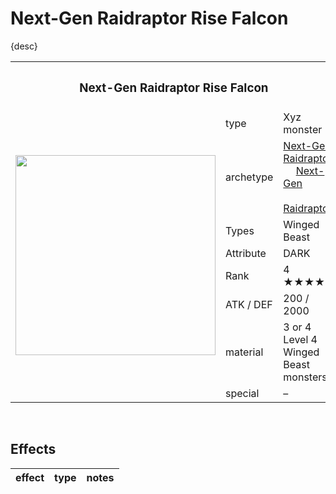 # Next-Gen Raidraptor Rise Falcon

{desc}


<table>
  <tr>
    <th colspan="3"> <h3> Next-Gen Raidraptor Rise Falcon </h3> </th>
  </tr>
  <tr>
    <td rowspan="9"> <img src="../../../.assets/cards/xyz/.png" width="320px"> </td>
  </tr>
  <tr>
    <td> type </td>
    <td> Xyz monster </td>
  </tr>
  <tr>
    <td> archetype </td>
    <td> <a href="../../archetypes/Next-Gen Raidraptor.md">Next-Gen Raidraptor</a> <br> &emsp; <a href="../../archetypes/Next-Gen.md">Next-Gen</a> <br> &emsp; <a href="https://yugipedia.com/wiki/Raidraptor">Raidraptor</a> </td>
  </tr>
  <tr>
    <td> Types </td>
    <td> Winged Beast </td>
  </tr>
  <tr>
    <td> Attribute </td>
    <td> DARK </td>
  </tr>
  <tr>
    <td> Rank </td>
    <td> 4 ★★★★ </td>
  </tr>
  <tr>
    <td> ATK / DEF </td>
    <td> 200 / 2000 </td>
  </tr>
  <tr>
    <td> material </td>
    <td> 3 or 4 Level 4 Winged Beast monsters </td>
  </tr>
  <tr>
    <td> special </td>
    <td> – </td>
  </tr>
</table>


<br>


## Effects

| effect | type | notes |
| :----- | :--- | :---- |

